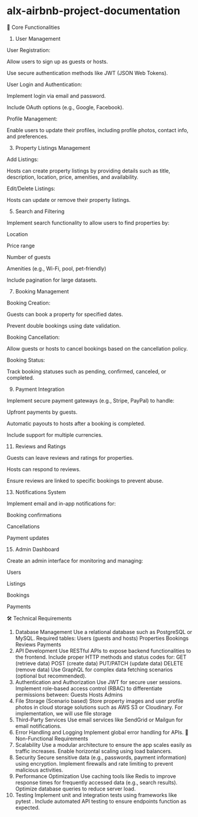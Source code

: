 # alx-airbnb-project-documentation

🔑 Core Functionalities

1. User Management

User Registration:

Allow users to sign up as guests or hosts.

Use secure authentication methods like JWT (JSON Web Tokens).

User Login and Authentication:

Implement login via email and password.

Include OAuth options (e.g., Google, Facebook).

Profile Management:

Enable users to update their profiles, including profile photos, contact info, and preferences.

3. Property Listings Management

Add Listings:

Hosts can create property listings by providing details such as title, description, location, price, amenities, and availability.

Edit/Delete Listings:

Hosts can update or remove their property listings.

5. Search and Filtering

Implement search functionality to allow users to find properties by:

Location

Price range

Number of guests

Amenities (e.g., Wi-Fi, pool, pet-friendly)

Include pagination for large datasets.

7. Booking Management

Booking Creation:

Guests can book a property for specified dates.

Prevent double bookings using date validation.

Booking Cancellation:

Allow guests or hosts to cancel bookings based on the cancellation policy.

Booking Status:

Track booking statuses such as pending, confirmed, canceled, or completed.

9. Payment Integration

Implement secure payment gateways (e.g., Stripe, PayPal) to handle:

Upfront payments by guests.

Automatic payouts to hosts after a booking is completed.

Include support for multiple currencies.

11. Reviews and Ratings

Guests can leave reviews and ratings for properties.

Hosts can respond to reviews.

Ensure reviews are linked to specific bookings to prevent abuse.

13. Notifications System

Implement email and in-app notifications for:

Booking confirmations

Cancellations

Payment updates

15. Admin Dashboard

Create an admin interface for monitoring and managing:

Users

Listings

Bookings

Payments

🛠️ Technical Requirements
1. Database Management
Use a relational database such as PostgreSQL or MySQL.
Required tables:
Users (guests and hosts)
Properties
Bookings
Reviews
Payments
2. API Development
Use RESTful APIs to expose backend functionalities to the frontend.
Include proper HTTP methods and status codes for:
GET (retrieve data)
POST (create data)
PUT/PATCH (update data)
DELETE (remove data)
Use GraphQL for complex data fetching scenarios (optional but recommended).
3. Authentication and Authorization
Use JWT for secure user sessions.
Implement role-based access control (RBAC) to differentiate permissions between:
Guests
Hosts
Admins
4. File Storage (Scenario based)
Store property images and user profile photos in cloud storage solutions such as AWS S3 or Cloudinary. For implementation, we will use file storage
5. Third-Party Services
Use email services like SendGrid or Mailgun for email notifications.
6. Error Handling and Logging
Implement global error handling for APIs.
🚀 Non-Functional Requirements
1. Scalability
Use a modular architecture to ensure the app scales easily as traffic increases.
Enable horizontal scaling using load balancers.
2. Security
Secure sensitive data (e.g., passwords, payment information) using encryption.
Implement firewalls and rate limiting to prevent malicious activities.
3. Performance Optimization
Use caching tools like Redis to improve response times for frequently accessed data (e.g., search results).
Optimize database queries to reduce server load.
4. Testing
Implement unit and integration tests using frameworks like pytest .
Include automated API testing to ensure endpoints function as expected.
